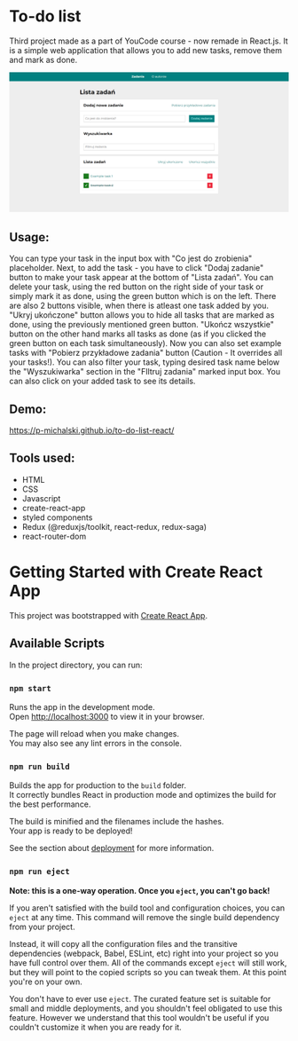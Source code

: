 # To-do list
Third project made as a part of YouCode course - now remade in React.js. It is a simple web application that allows you to add new tasks, remove them and mark as done.

![Website](src/images/screenshot.png?)

## Usage:
You can type your task in the input box with "Co jest do zrobienia" placeholder. Next, to add the task - you have to click "Dodaj zadanie" button to make your task appear at the bottom of "Lista zadań". You can delete your task, using the red button on the right side of your task or simply mark it as done, using the green button which is on the left. There are also 2 buttons visible, when there is atleast one task added by you. "Ukryj ukończone" button allows you to hide all tasks that are marked as done, using the previously mentioned green button. "Ukończ wszystkie" button on the other hand marks all tasks as done (as if you clicked the green button on each task simultaneously). Now you can also set example tasks with "Pobierz przykładowe zadania" button (Caution - It overrides all your tasks!). You can also filter your task, typing desired task name below the "Wyszukiwarka" section in the "FIltruj zadania" marked input box. You can also click on your added task to see its details.
## Demo:
https://p-michalski.github.io/to-do-list-react/

## Tools used:
- HTML
- CSS
- Javascript
- create-react-app
- styled components
- Redux (@reduxjs/toolkit, react-redux, redux-saga)
- react-router-dom

# Getting Started with Create React App

This project was bootstrapped with [Create React App](https://github.com/facebook/create-react-app).

## Available Scripts

In the project directory, you can run:

### `npm start`

Runs the app in the development mode.\
Open [http://localhost:3000](http://localhost:3000) to view it in your browser.

The page will reload when you make changes.\
You may also see any lint errors in the console.

### `npm run build`

Builds the app for production to the `build` folder.\
It correctly bundles React in production mode and optimizes the build for the best performance.

The build is minified and the filenames include the hashes.\
Your app is ready to be deployed!

See the section about [deployment](https://facebook.github.io/create-react-app/docs/deployment) for more information.

### `npm run eject`

**Note: this is a one-way operation. Once you `eject`, you can't go back!**

If you aren't satisfied with the build tool and configuration choices, you can `eject` at any time. This command will remove the single build dependency from your project.

Instead, it will copy all the configuration files and the transitive dependencies (webpack, Babel, ESLint, etc) right into your project so you have full control over them. All of the commands except `eject` will still work, but they will point to the copied scripts so you can tweak them. At this point you're on your own.

You don't have to ever use `eject`. The curated feature set is suitable for small and middle deployments, and you shouldn't feel obligated to use this feature. However we understand that this tool wouldn't be useful if you couldn't customize it when you are ready for it.